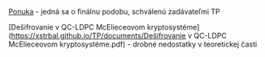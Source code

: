 [Ponuka](https://xstrbal.github.io/TP/documents/Ponuka.pdf) - jedná sa o finálnu podobu, schválenú zadávateľmi TP

[Dešifrovanie v QC-LDPC McElieceovom kryptosystéme](https://xstrbal.github.io/TP/documents/Dešifrovanie v QC-LDPC McElieceovom kryptosystéme.pdf) - drobné nedostatky v teoretickej časti

